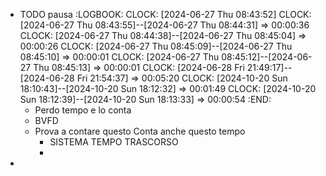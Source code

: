 - TODO pausa
  :LOGBOOK:
  CLOCK: [2024-06-27 Thu 08:43:52]
  CLOCK: [2024-06-27 Thu 08:43:55]--[2024-06-27 Thu 08:44:31] =>  00:00:36
  CLOCK: [2024-06-27 Thu 08:44:38]--[2024-06-27 Thu 08:45:04] =>  00:00:26
  CLOCK: [2024-06-27 Thu 08:45:09]--[2024-06-27 Thu 08:45:10] =>  00:00:01
  CLOCK: [2024-06-27 Thu 08:45:12]--[2024-06-27 Thu 08:45:13] =>  00:00:01
  CLOCK: [2024-06-28 Fri 21:49:17]--[2024-06-28 Fri 21:54:37] =>  00:05:20
  CLOCK: [2024-10-20 Sun 18:10:43]--[2024-10-20 Sun 18:12:32] =>  00:01:49
  CLOCK: [2024-10-20 Sun 18:12:39]--[2024-10-20 Sun 18:13:33] =>  00:00:54
  :END:
	- Perdo tempo e lo conta
	- BVFD
	- Prova a contare questo
	  Conta anche questo tempo
		- SISTEMA TEMPO TRASCORSO
		-
-